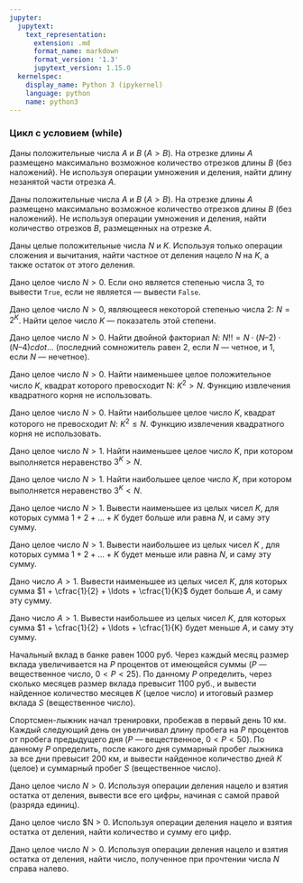 ```yaml
---
jupyter:
  jupytext:
    text_representation:
      extension: .md
      format_name: markdown
      format_version: '1.3'
      jupytext_version: 1.15.0
  kernelspec:
    display_name: Python 3 (ipykernel)
    language: python
    name: python3
---
```


### Цикл с условием (while)


Даны положительные числа $A$ и $B$ ($A > B$).
На отрезке длины $A$ размещено максимально возможное количество отрезков длины
$B$ (без наложений).
Не используя операции умножения и деления, найти длину незанятой части отрезка $A$.


Даны положительные числа $A$ и $B$ ($A > B$).
На отрезке длины $A$ размещено максимально возможное количество отрезков длины
$B$ (без наложений).
Не используя операции умножения и деления, найти количество отрезков $B$,
размещенных на отрезке $A$.


Даны целые положительные числа $N$ и $K$.
Используя только операции сложения и вычитания, найти частное от деления
нацело $N$ на $K$, а также остаток от этого деления.


Дано целое число $N > 0$.
Если оно является степенью числа 3, то вывести `True`, если не является —
вывести `False`.


Дано целое число $N > 0$, являющееся некоторой степенью числа 2: $N = 2^K$.
Найти целое число $K$ — показатель этой степени.

Дано целое число $N > 0$.
Найти двойной факториал $N$:
$N!! = N \cdot (N–2) \cdot (N–4) cdot \ldots$
(последний сомножитель равен 2, если $N$ — четное, и 1, если $N$ — нечетное).


Дано целое число $N > 0$.
Найти наименьшее целое положительное число $K$, квадрат которого превосходит N:
$K^2 > N$.
Функцию извлечения квадратного корня не использовать.


Дано целое число $N > 0$.
Найти наибольшее целое число $K$, квадрат которого не превосходит $N$:
$K^2 \leqslant N$.
Функцию извлечения квадратного корня не использовать.


Дано целое число $N > 1$.
Найти наименьшее целое число $K$, при котором выполняется неравенство $3^K > N$.


Дано целое число $N > 1$.
Найти наибольшее целое число $K$, при котором выполняется неравенство $3^K < N$.


Дано целое число $N > 1$.
Вывести наименьшее из целых чисел $K$, для которых сумма $1 + 2 + \ldots + K$
будет больше или равна $N$, и саму эту сумму.


Дано целое число $N > 1$.
Вывести наибольшее из целых чисел $K$ , для которых сумма $1 + 2 + \ldots + K$
будет меньше или равна $N$, и саму эту сумму.


Дано число $A > 1$.
Вывести наименьшее из целых чисел $K$, для которых сумма
$1 + \cfrac{1}{2} + \ldots + \cfrac{1}{K}$ будет больше $A$, и саму эту сумму.


Дано число $A > 1$.
Вывести наибольшее из целых чисел $K$, для которых сумма
$1 + \cfrac{1}{2} + \ldots + \cfrac{1}{K} будет меньше $A$, и саму эту сумму.


Начальный вклад в банке равен 1000 руб.
Через каждый месяц размер вклада увеличивается на $P$ процентов от имеющейся
суммы ($P$ — вещественное число, $0 < P < 25$).
По данному $P$ определить, через сколько месяцев размер вклада превысит
1100 руб., и вывести найденное количество месяцев $K$ (целое число) и итоговый
размер вклада $S$ (вещественное число).


Спортсмен-лыжник начал тренировки, пробежав в первый день 10 км.
Каждый следующий день он увеличивал длину пробега на $P$ процентов от
пробега предыдущего дня ($P$ — вещественное, $0 < P < 50$).
По данному $P$ определить, после какого дня суммарный пробег лыжника
за все дни превысит 200 км, и вывести найденное количество дней $K$ (целое)
и суммарный пробег $S$ (вещественное число).


Дано целое число $N > 0$.
Используя операции деления нацело и взятия остатка от деления, вывести все его
цифры, начиная с самой правой (разряда единиц).


Дано целое число $N  > 0.
Используя операции деления нацело и взятия остатка от деления, найти
количество и сумму его цифр.


Дано целое число $N > 0$.
Используя операции деления нацело и взятия остатка от деления, найти число,
полученное при прочтении числа $N$ справа налево.
